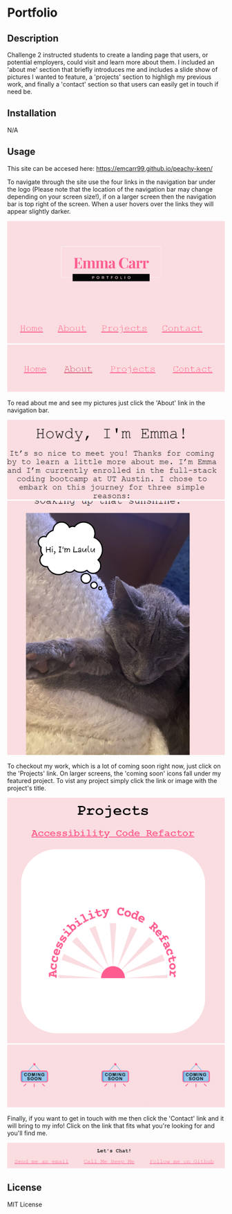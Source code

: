 # Portfolio

## Description

Challenge 2 instructed students to create a landing page that users, or potential employers, could visit and learn more about them. I included an 'about me' section that briefly introduces me and includes a slide show of pictures I wanted to feature, a 'projects' section to highligh my previous work, and finally a 'contact' section so that users can easily get in touch if need be.

## Installation 

N/A

## Usage

This site can be accesed here: https://emcarr99.github.io/peachy-keen/

To navigate through the site use the four links in the navigation bar under the logo (Please note that the location of the navigation bar may change depending on your screen size!), if on a larger screen then the navigation bar is top right of the screen. When a user hovers over the links they will appear slightly darker. 

<img src="Assets\smallernavbarexample.png">
<img src="Assets\darkenlinks.png">

To read about me and see my pictures just click the 'About' link in the navigation bar. 

<img src="Assets\aboutmeexample.png">
<img src="Assets\slideshowaexam.png">

To checkout my work, which is a lot of coming soon right now, just click on the 'Projects' link. On larger screens, the 'coming soon' icons fall under my featured project. To vist any project simply click the link or image with the project's title.

<img src="Assets\projectexamaple.png">
<img src="Assets\comingsoonexam.png">

Finally, if you want to get in touch with me then click the 'Contact' link and it will bring to my info! Click on the link that fits what you're looking for and you'll find me. 

<img src="Assets\letschat.png">

## License
MIT License

